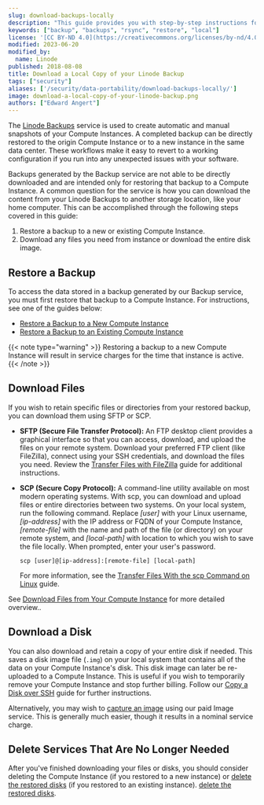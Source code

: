 ```yaml
---
slug: download-backups-locally
description: "This guide provides you with step-by-step instructions for downloading backup images of your Compute Instances by using the Backup feature in Cloud Manager."
keywords: ["backup", "backups", "rsync", "restore", "local"]
license: '[CC BY-ND 4.0](https://creativecommons.org/licenses/by-nd/4.0)'
modified: 2023-06-20
modified_by:
  name: Linode
published: 2018-08-08
title: Download a Local Copy of your Linode Backup
tags: ["security"]
aliases: ['/security/data-portability/download-backups-locally/']
image: download-a-local-copy-of-your-linode-backup.png
authors: ["Edward Angert"]
---
```


The [Linode Backups](/docs/products/storage/backups/) service is used to create automatic and manual snapshots of your Compute Instances. A completed backup can be directly restored to the origin Compute Instance or to a new instance in the same data center. These workflows make it easy to revert to a working configuration if you run into any unexpected issues with your software.

Backups generated by the Backup service are not able to be directly downloaded and are intended only for restoring that backup to a Compute Instance. A common question for the service is how you can download the content from your Linode Backups to another storage location, like your home computer. This can be accomplished through the following steps covered in this guide:

1. Restore a backup to a new or existing Compute Instance.
2. Download any files you need from instance or download the entire disk image.

## Restore a Backup

To access the data stored in a backup generated by our Backup service, you must first restore that backup to a Compute Instance. For instructions, see one of the guides below:

- [Restore a Backup to a New Compute Instance](/docs/products/storage/backups/guides/restore-to-a-new-instance/)
- [Restore a Backup to an Existing Compute Instance](/docs/products/storage/backups/guides/restore-to-an-existing-instance/)

{{< note type="warning" >}}
Restoring a backup to a new Compute Instance will result in service charges for the time that instance is active.
{{< /note >}}

## Download Files

If you wish to retain specific files or directories from your restored backup, you can download them using SFTP or SCP.

- **SFTP (Secure File Transfer Protocol):** An FTP desktop client provides a graphical interface so that you can access, download, and upload the files on your remote system. Download your preferred FTP client (like FileZilla), connect using your SSH credentials, and download the files you need. Review the [Transfer Files with FileZilla](/docs/guides/filezilla/) guide for additional instructions.

- **SCP (Secure Copy Protocol):** A command-line utility available on most modern operating systems. With scp, you can download and upload files or entire directories between two systems. On your local system, run the following command. Replace *[user]* with your Linux username, *[ip-address]* with the IP address or FQDN of your Compute Instance, *[remote-file]* with the name and path of the file (or directory) on your remote system, and *[local-path]* with location to which you wish to save the file locally. When prompted, enter your user's password.

    ```command
    scp [user]@[ip-address]:[remote-file] [local-path]
    ```

    For more information, see the [Transfer Files With the scp Command on Linux](/docs/guides/how-to-use-scp/) guide.

See [Download Files from Your Compute Instance](/docs/guides/download-files-from-a-compute-instance/) for more detailed overview..

## Download a Disk

You can also download and retain a copy of your entire disk if needed. This saves a disk image file (`.img`) on your local system that contains all of the data on your Compute Instance's disk. This disk image can later be re-uploaded to a Compute Instance. This is useful if you wish to temporarily remove your Compute Instance and stop further billing. Follow our [Copy a Disk over SSH](/docs/products/compute/compute-instances/guides/copy-a-disk-image-over-ssh/) guide for further instructions.

Alternatively, you may wish to [capture an image](/docs/products/tools/images/guides/capture-an-image/) using our paid Image service. This is generally much easier, though it results in a nominal service charge.

## Delete Services That Are No Longer Needed

After you've finished downloading your files or disks, you should consider deleting the Compute Instance (if you restored to a new instance) or [delete the restored disks](/docs/products/compute/compute-instances/guides/disks-and-storage/#deleting-a-disk) (if you restored to an existing instance). [delete the restored disks](/docs/products/compute/compute-instances/guides/disks-and-storage/#deleting-a-disk).